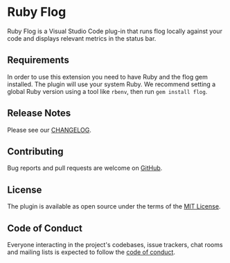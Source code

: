 # Ruby Flog

Ruby Flog is a Visual Studio Code plug-in that runs flog locally against your
code and displays relevant metrics in the status bar.

## Requirements

In order to use this extension you need to have Ruby and the flog gem
installed. The plugin will use your system Ruby. We recommend setting a global
Ruby version using a tool like `rbenv`, then run `gem install flog`.

## Release Notes

Please see our [CHANGELOG][cl].

## Contributing

Bug reports and pull requests are welcome on [GitHub][git].

## License

The plugin is available as open source under the terms of the [MIT License][mit].

## Code of Conduct

Everyone interacting in the project's codebases, issue trackers, chat rooms and
mailing lists is expected to follow the [code of conduct][cod].

[cl]: https://github.com/first-try-software/vs-code-ruby-flog/blob/main/CHANGELOG.md
[git]: https://github.com/first-try-software/vs-code-ruby-flog
[cod]: https://github.com/first-try-software/vs-code-ruby-flog/blob/main/CODE_OF_CONDUCT.md
[mit]: https://opensource.org/licenses/MIT
